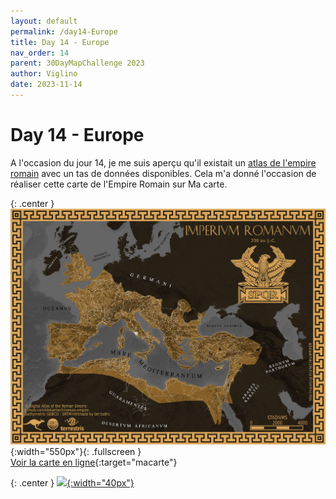 ```yaml
---
layout: default
permalink: /day14-Europe
title: Day 14 - Europe
nav_order: 14
parent: 30DayMapChallenge 2023
author: Viglino
date: 2023-11-14
---
```

# Day 14 - Europe

A l'occasion du jour 14, je me suis aperçu qu'il existait un [atlas de l'empire romain](https://github.com/klokantech/roman-empire/) avec un tas de données disponibles. Cela m'a donné l'occasion de réaliser cette carte de l'Empire Romain sur Ma carte.

{: .center }
![](./day14-imperivm.jpg){:width="550px"}{: .fullscreen }    
[Voir la carte en ligne](https://macarte.ign.fr/carte/Cr5MpI/IMPERIVM-ROMANUM){:target="macarte"}

{: .center }
[![](https://upload.wikimedia.org/wikipedia/commons/5/5a/X_icon_2.svg){:width="40px"}](https://twitter.com/jmviglino/status/1724321250950967346)
